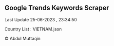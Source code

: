 

## Google Trends Keywords Scraper 
 
Last Update 25-06-2023 , 23:34:50

Country List :
VIETNAM.json



© Abdul Muttaqin 
